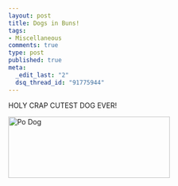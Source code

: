 ```yaml
--- 
layout: post
title: Dogs in Buns!
tags: 
- Miscellaneous
comments: true
type: post
published: true
meta: 
  _edit_last: "2"
  dsq_thread_id: "91775944"
---
```

HOLY CRAP CUTEST DOG EVER!

<a href="http://brethorsting.com/wp-content/uploads/2009/11/Screen-shot-2009-11-04-at-9.49.14-AM.png"><img src="http://brethorsting.com/wp-content/uploads/2009/11/Screen-shot-2009-11-04-at-9.49.14-AM.png" alt="Po Dog" title="Po Dog" width="325" height="123" class="alignnone size-full wp-image-1345" /></a>
